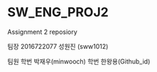 # SW_ENG_PROJ2
Assignment 2 reposiory

팀장
2016722077 성원진 (sww1012) 

팀원 
학번 박재우(minwooch) 
학번 한왕용(Github_id) 
